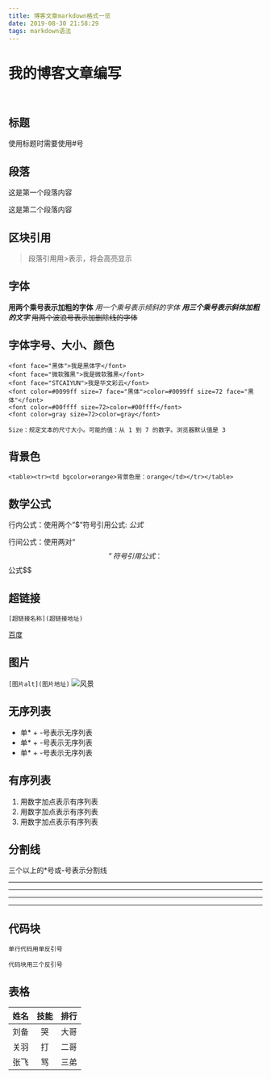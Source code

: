 ```yaml
---
title: 博客文章markdown格式一览
date: 2019-08-30 21:58:29
tags: markdown语法
---
```


# 我的博客文章编写<br><br>

<!-- more -->
## 标题

使用标题时需要使用#号

## 段落

这是第一个段落内容

这是第二个段落内容

## 区块引用

> 段落引用用>表示，将会高亮显示

## 字体

**用两个乘号表示加粗的字体**
*用一个乘号表示倾斜的字体*
***用三个乘号表示斜体加粗的文字***
~~用两个波浪号表示加删除线的字体~~

## 字体字号、大小、颜色

```
<font face="黑体">我是黑体字</font>
<font face="微软雅黑">我是微软雅黑</font>
<font face="STCAIYUN">我是华文彩云</font>
<font color=#0099ff size=7 face="黑体">color=#0099ff size=72 face="黑体"</font>
<font color=#00ffff size=72>color=#00ffff</font>
<font color=gray size=72>color=gray</font>

Size：规定文本的尺寸大小。可能的值：从 1 到 7 的数字。浏览器默认值是 3
```

## 背景色

```
<table><tr><td bgcolor=orange>背景色是：orange</td></tr></table>
```

## 数学公式

行内公式：使用两个”$”符号引用公式: $公式$

行间公式：使用两对“$$”符号引用公式： $$公式$$

## 超链接

`[超链接名称](超链接地址)`

[百度](http://www.baidu.com)

## 图片

`[图片alt](图片地址)`
![风景](https://ss0.bdstatic.com/70cFvHSh_Q1YnxGkpoWK1HF6hhy/it/u=2115448595,3265608281&fm=26&gp=0.jpg)

## 无序列表

* 单* + -号表示无序列表
* 单* + -号表示无序列表
* 单* + -号表示无序列表

## 有序列表

1. 用数字加点表示有序列表
2. 用数字加点表示有序列表
3. 用数字加点表示有序列表

## 分割线

三个以上的*号或-号表示分割线

-----
---
***
****

## 代码块

`单行代码用单反引号`

```
代码块用三个反引号
```

## 表格

| 姓名 | 技能 | 排行 |
| :--: |:---:|:---:|
| 刘备 | 哭 | 大哥 |
| 关羽 | 打 | 二哥 |
| 张飞 | 骂 | 三弟 |
